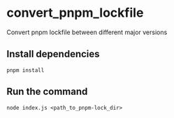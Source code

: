 # convert_pnpm_lockfile

Convert pnpm lockfile between different major versions

## Install dependencies

`pnpm install`

## Run the command

`node index.js <path_to_pnpm-lock_dir>`
